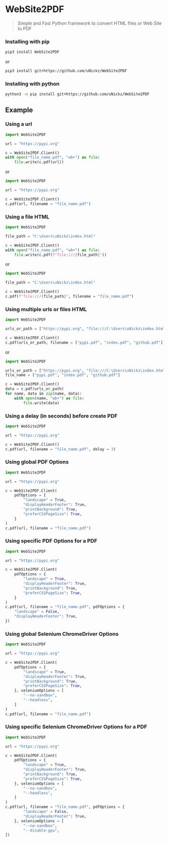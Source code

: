 # WebSite2PDF
> Simple and Fast Python framework to convert HTML files or Web Site to PDF

### Installing with pip

``` bash
pip3 install WebSite2PDF
```
or
``` bash
pip3 install git+https://github.com/uNickz/WebSite2PDF
```

### Installing with python

``` bash
python3 -m pip install git+https://github.com/uNickz/WebSite2PDF
```

## Example

### Using a url

``` python
import WebSite2PDF

url = "https://pypi.org"

c = WebSite2PDF.Client()
with open("file_name.pdf", "wb+") as file:
    file.write(c.pdf(url))
```
or
``` python
import WebSite2PDF

url = "https://pypi.org"

c = WebSite2PDF.Client()
c.pdf(url, filename = "file_name.pdf")
```

### Using a file HTML

``` python
import WebSite2PDF

file_path = "C:\Users\uNickz\index.html"

c = WebSite2PDF.Client()
with open("file_name.pdf", "wb+") as file:
    file.write(c.pdf(f"file:///{file_path}"))
```
or
``` python
import WebSite2PDF

file_path = "C:\Users\uNickz\index.html"

c = WebSite2PDF.Client()
c.pdf(f"file:///{file_path}", filename = "file_name.pdf")
```

### Using multiple urls or files HTML

``` python
import WebSite2PDF

urls_or_path = ["https://pypi.org", "file:///C:\Users\uNickz\index.html", "https://github.com/"]

c = WebSite2PDF.Client()
c.pdf(urls_or_path, filename = ["pypi.pdf", "index.pdf", "github.pdf"])
```
or
``` python
import WebSite2PDF

urls_or_path = ["https://pypi.org", "file:///C:\Users\uNickz\index.html", "https://github.com/"]
file_name = ["pypi.pdf", "index.pdf", "github.pdf"]

c = WebSite2PDF.Client()
data = c.pdf(urls_or_path)
for name, data in zip(name, data):
    with open(name, "wb+") as file:
        file.write(data)
```

### Using a delay (in seconds) before create PDF

``` python
import WebSite2PDF

url = "https://pypi.org"

c = WebSite2PDF.Client()
c.pdf(url, filename = "file_name.pdf", delay = 3)
```

### Using global PDF Options

``` python
import WebSite2PDF

url = "https://pypi.org"

c = WebSite2PDF.Client(
    pdfOptions = {
        "landscape" = True,
        "displayHeaderFooter": True,
        "printBackground": True,
        "preferCSSPageSize": True,
    }
)
c.pdf(url, filename = "file_name.pdf")
```

### Using specific PDF Options for a PDF

``` python
import WebSite2PDF

url = "https://pypi.org"

c = WebSite2PDF.Client(
    pdfOptions = {
        "landscape" = True,
        "displayHeaderFooter": True,
        "printBackground": True,
        "preferCSSPageSize": True,
    }
)
c.pdf(url, filename = "file_name.pdf", pdfOptions = {
    "landscape" = False,
    "displayHeaderFooter": True,
})
```

### Using global Selenium ChromeDriver Options

``` python
import WebSite2PDF

url = "https://pypi.org"

c = WebSite2PDF.Client(
    pdfOptions = {
        "landscape" = True,
        "displayHeaderFooter": True,
        "printBackground": True,
        "preferCSSPageSize": True,
    }, seleniumOptions = [
        "--no-sandbox",
        "--headless",
    ]
)
c.pdf(url, filename = "file_name.pdf")
```

### Using specific Selenium ChromeDriver Options for a PDF

``` python
import WebSite2PDF

url = "https://pypi.org"

c = WebSite2PDF.Client(
    pdfOptions = {
        "landscape" = True,
        "displayHeaderFooter": True,
        "printBackground": True,
        "preferCSSPageSize": True,
    }, seleniumOptions = [
        "--no-sandbox",
        "--headless",
    ]
)
c.pdf(url, filename = "file_name.pdf", pdfOptions = {
        "landscape" = False,
        "displayHeaderFooter": True,
    }, seleniumOptions = [
        "--no-sandbox",
        "--disable-gpu",
])
```